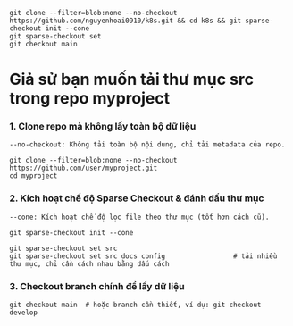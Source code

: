 ```
git clone --filter=blob:none --no-checkout https://github.com/nguyenhoai0910/k8s.git && cd k8s && git sparse-checkout init --cone
git sparse-checkout set
git checkout main
```
# Giả sử bạn muốn tải thư mục src trong repo myproject
### 1. Clone repo mà không lấy toàn bộ dữ liệu
    --no-checkout: Không tải toàn bộ nội dung, chỉ tải metadata của repo.
```
git clone --filter=blob:none --no-checkout https://github.com/user/myproject.git
cd myproject
```

### 2. Kích hoạt chế độ Sparse Checkout & đánh dấu thư mục
    --cone: Kích hoạt chế độ lọc file theo thư mục (tốt hơn cách cũ).
```
git sparse-checkout init --cone
```
```
git sparse-checkout set src
git sparse-checkout set src docs config                 # tải nhiều thư mục, chỉ cần cách nhau bằng dấu cách
```
### 3. Checkout branch chính để lấy dữ liệu
```
git checkout main  # hoặc branch cần thiết, ví dụ: git checkout develop
```
